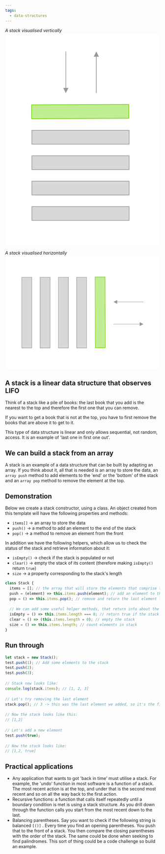 ```yaml
---
tags:
  - data-structures
---
```


_A stack visualised vertically_ ![stack2.svg](static/stack2.svg)

_A stack visualised horizontally_ ![stack1.svg](static/stack1.svg)

## A stack is a linear data structure that observes LIFO

Think of a stack like a pile of books: the last book that you add is the nearest
to the top and therefore the first one that you can remove.

If you want to get a book that is not at the top, you have to first remove the
books that are above it to get to it.

This type of data structure is linear and only allows sequential, not random,
access. It is an example of 'last one in first one out'.

## We can build a stack from an array

A stack is an example of a data structure that can be built by adapting an
array. If you think about it, all that is needed is an array to store the data,
an `array push` method to add elements to the 'end' or the 'bottom' of the stack
and an `array pop` method to remove the element at the top.

## Demonstration

Below we create a stack constructor, using a class. An object created from this
template will have the following properties and methods:

- `items[]` → an array to store the data
- `push()` → a method to add an element to the end of the stack
- `pop()` → a method to remove an element from the front

In addition we have the following helpers, which allow us to check the status of
the stack and retrieve information about it:

- `isEmpty()` → check if the stack is populated or not
- `clear()` → empty the stack of its content (therefore making `isEmpty()`
  return `true`)
- `size` → a property corresponding to the stack's length

```js
class Stack {
  items = []; // the array that will store the elements that comprise the stack
  push = (element) => this.items.push(element); // add an element to the end of the stack
  pop = () => this.items.pop(); // remove and return the last element from the stack

  // We can add some useful helper methods, that return info about the state of the stack:
  isEmpty = () => this.items.length === 0; // return true if the stack is empty
  clear = () => (this.items.length = 0); // empty the stack
  size = () => this.items.length; // count elements in stack
}
```

## Run through

```js
let stack = new Stack();
test.push(1); // Add some elements to the stack
test.push(2);
test.push(3);

// Stack now looks like:
console.log(stack.items); // [1, 2, 3]

// Let's try removing the last element
stack.pop(); // 3 -> this was the last element we added, so it's the first one that comes out

// Now the stack looks like this:
// [1,2]

// Let's add a new element
test.push(true);

// Now the stack looks like:
// [1,2, true]
```

## Practical applications

- Any application that wants to got 'back in time' must utilise a stack. For
  example, the 'undo' function in most software is a function of a stack. The
  most recent action is at the top, and under that is the second most recent and
  so on all the way back to the first action.
- Recursive functions: a function that calls itself repeatedly until a boundary
  condition is met is using a stack structure. As you drill down through the
  function calls you start from the most recent down to the last.
- Balancing parentheses. Say you want to check if the following string is
  balanced `[()]` . Every time you find an opening parentheses. You push that to
  the front of a stack. You then compare the closing parentheses with the order
  of the stack. The same could be done when seeking to find palindromes. This
  sort of thing could be a code challenge so build an example.
